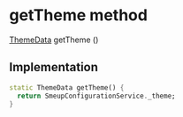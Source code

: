 


# getTheme method








[ThemeData](https://api.flutter.dev/flutter/material/ThemeData-class.html) getTheme
()








## Implementation

```dart
static ThemeData getTheme() {
  return SmeupConfigurationService._theme;
}
```







